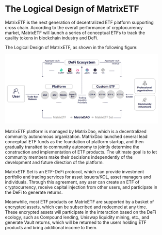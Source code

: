 # The Logical Design of MatrixETF

MatrixETF is the next generation of decentralized ETF platform supporting cross chain. According to the overall performance of cryptocurrency market, MatrixETF will launch a series of conceptual ETFs to track the quality tokens in blockchain industry and DeFi.

The Logical Design of MatrixETF, as shown in the following figure:

![MatrixETF Logical Design](../.gitbook/assets/matrixetf-product-logic.png)

MatrixETF platform is managed by MatrixDao, which is a decentralized community autonomous organization. MatrixDao launched several lead conceptual ETF funds as the foundation of platform startup, and then gradually transited to community autonomy to jointly determine the construction and implementation of ETF products. The ultimate goal is to let community members make their decisions independently of the development and future direction of the platform.

MatrixETF Set is an ETF-DeFi protocol, which can provide investment portfolio and trading services for asset issuers/KOL, asset managers and individuals. Through this agreement, any user can create an ETF of cryptocurrency, receive capital injection from other users, and participate in the DeFi to generate returns.

Meanwhile, most ETF products on MatrixETF are supported by a basket of encrypted assets, which can be subscribed and redeemed at any time. These encrypted assets will participate in the interaction based on the DeFi ecology, such as Compound lending, Uniswap liquidity mining, etc., and generate Vault returns, which will be returned to the users holding ETF products and bring additional income to them.

